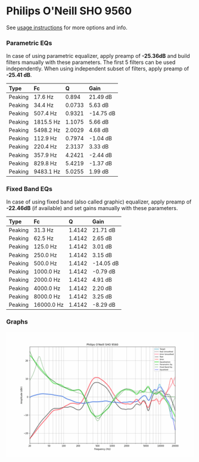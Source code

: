 # Philips O'Neill SHO 9560
See [usage instructions](https://github.com/jaakkopasanen/AutoEq#usage) for more options and info.

### Parametric EQs
In case of using parametric equalizer, apply preamp of **-25.36dB** and build filters manually
with these parameters. The first 5 filters can be used independently.
When using independent subset of filters, apply preamp of **-25.41 dB**.

| Type    | Fc        |      Q | Gain      |
|:--------|:----------|:-------|:----------|
| Peaking | 17.6 Hz   | 0.894  | 21.49 dB  |
| Peaking | 34.4 Hz   | 0.0733 | 5.63 dB   |
| Peaking | 507.4 Hz  | 0.9321 | -14.75 dB |
| Peaking | 1815.5 Hz | 1.1075 | 5.66 dB   |
| Peaking | 5498.2 Hz | 2.0029 | 4.68 dB   |
| Peaking | 112.9 Hz  | 0.7974 | -1.04 dB  |
| Peaking | 220.4 Hz  | 2.3137 | 3.33 dB   |
| Peaking | 357.9 Hz  | 4.2421 | -2.44 dB  |
| Peaking | 829.8 Hz  | 5.4219 | -1.37 dB  |
| Peaking | 9483.1 Hz | 5.0255 | 1.99 dB   |

### Fixed Band EQs
In case of using fixed band (also called graphic) equalizer, apply preamp of **-22.46dB**
(if available) and set gains manually with these parameters.

| Type    | Fc         |      Q | Gain      |
|:--------|:-----------|:-------|:----------|
| Peaking | 31.3 Hz    | 1.4142 | 21.71 dB  |
| Peaking | 62.5 Hz    | 1.4142 | 2.65 dB   |
| Peaking | 125.0 Hz   | 1.4142 | 3.01 dB   |
| Peaking | 250.0 Hz   | 1.4142 | 3.15 dB   |
| Peaking | 500.0 Hz   | 1.4142 | -14.05 dB |
| Peaking | 1000.0 Hz  | 1.4142 | -0.79 dB  |
| Peaking | 2000.0 Hz  | 1.4142 | 4.91 dB   |
| Peaking | 4000.0 Hz  | 1.4142 | 2.20 dB   |
| Peaking | 8000.0 Hz  | 1.4142 | 3.25 dB   |
| Peaking | 16000.0 Hz | 1.4142 | -8.29 dB  |

### Graphs
![](./Philips%20O'Neill%20SHO%209560.png)